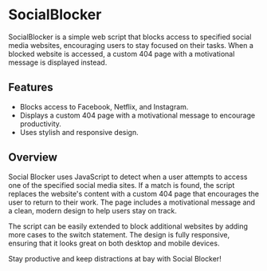 # SocialBlocker

SocialBlocker is a simple web script that blocks access to specified social media websites, encouraging users to stay focused on their tasks. When a blocked website is accessed, a custom 404 page with a motivational message is displayed instead.

## Features

- Blocks access to Facebook, Netflix, and Instagram.
- Displays a custom 404 page with a motivational message to encourage productivity.
- Uses stylish and responsive design.

## Overview

Social Blocker uses JavaScript to detect when a user attempts to access one of the specified social media sites. If a match is found, the script replaces the website's content with a custom 404 page that encourages the user to return to their work. The page includes a motivational message and a clean, modern design to help users stay on track.

The script can be easily extended to block additional websites by adding more cases to the switch statement. The design is fully responsive, ensuring that it looks great on both desktop and mobile devices.

Stay productive and keep distractions at bay with Social Blocker!
